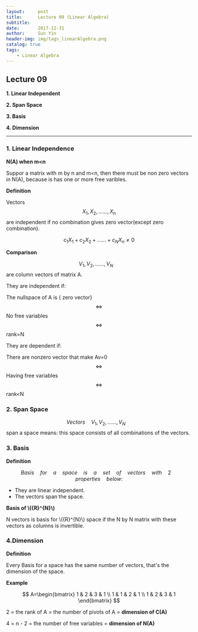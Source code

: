 ```yaml
---
layout:     post
title:      Lecture 09 (Linear Algebra)
subtitle:   
date:       2017-12-31
author:     Sun Yin
header-img: img/tags_linearAlgebra.png
catalog: true
tags:
    - Linear Algebra
---
```

## Lecture 09

**1. Linear Independent**

**2. Span Space**

**3. Basis**

**4. Dimension**

---

### 1. Linear Independence

**N(A) when m<n**

Suppor a matrix with m by n and m<n, then there must be non zero vectors in N(A), because is has one or more free varibles.

**Definition**

Vectors$$\quad { X }_{ 1 },{ X }_{ 2 },......,{ X }_{ n }\quad$$ are independent if no combination gives zero vector(except zero combination).

$$
{ c }_{ 1 }{ X }_{ 1 }+{ c }_{ 2 }{ X }_{ 2 }+......+{ c }_{ N }{ X }_{ n }\neq 0
$$

**Comparison**

$${ V }_{ 1 },{ V }_{ 2 },......,{ V }_{ N }\quad$$ are column vectors of matrix A.



They are independent if:

The nullspace of A is { zero vector} $$\Leftrightarrow$$ No free variables $$\Leftrightarrow$$ rank=N 

They are dependent if:

There are nonzero vector that make Av=0 $$\Leftrightarrow$$ Having free variables$$\Leftrightarrow$$ rank<N

### 2. Span Space

$$Vectors\quad { V }_{ 1 },{ V }_{ 2 },......,{ V }_{ N }\quad$$ span a space means: this space consists of all combinations of the vectors.

### 3. Basis

**Definition**

$$Basis\quad for\quad a\quad space\quad is\quad a\quad set\quad of\quad vectors\quad with\quad 2\quad properties\quad below:$$

* They are linear independent.
* The vectors span the space.

**Basis of \\({R}^{N}\\)**

N vectors is basis for \\({R}^{N}\\) space if the N by N matrix with these vectors as columns is invertible.

### 4.Dimension

**Definition**

Every Basis for a space has the same number of vectors, that's the dimension of the space.

**Example**

$$
A=\begin{bmatrix} 1 & 2 & 3 & 1 \\ 1 & 1 & 2 & 1 \\ 1 & 2 & 3 & 1 \end{bmatrix}
$$

2 = the rank of A = the number of pivots of A = **dimension of C(A)**

4 = n - 2 = the number of free variables = **dimension of N(A)**


